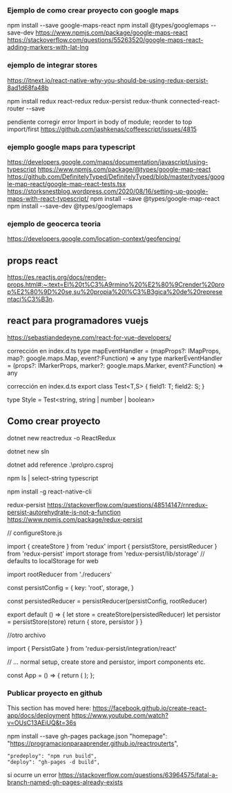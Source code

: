 
### Ejemplo de como crear proyecto con google maps
npm install --save google-maps-react
npm install @types/googlemaps --save-dev
https://www.npmjs.com/package/google-maps-react
https://stackoverflow.com/questions/55263520/google-maps-react-adding-markers-with-lat-lng


### ejemplo de integrar stores
https://itnext.io/react-native-why-you-should-be-using-redux-persist-8ad1d68fa48b

npm install redux react-redux redux-persist redux-thunk connected-react-router --save

pendiente corregir error Import in body of module; reorder to top  import/first
https://github.com/jashkenas/coffeescript/issues/4815



### ejemplo google maps para typescript
https://developers.google.com/maps/documentation/javascript/using-typescript
https://www.npmjs.com/package/@types/google-map-react
https://github.com/DefinitelyTyped/DefinitelyTyped/blob/master/types/google-map-react/google-map-react-tests.tsx
https://storksnestblog.wordpress.com/2020/08/16/setting-up-google-maps-with-react-typescript/
npm install --save @types/google-map-react
npm install --save-dev @types/googlemaps

### ejemplo de geocerca teoria
https://developers.google.com/location-context/geofencing/

## props react
https://es.reactjs.org/docs/render-props.html#:~:text=El%20t%C3%A9rmino%20%E2%80%9Crender%20prop%E2%80%9D%20se,su%20propia%20l%C3%B3gica%20de%20representaci%C3%B3n.

## react para programadores vuejs
https://sebastiandedeyne.com/react-for-vue-developers/

corrección en index.d.ts
type mapEventHandler = (mapProps?: IMapProps, map?: google.maps.Map, event?:Function) => any
type markerEventHandler = (props?: IMarkerProps, marker?: google.maps.Marker, event?:Function) => any

corrección en index.d.ts
export class Test<T,S> {
  field1: T;
  field2: S;
}

type Style = Test<string, string | number | boolean>

## Como crear proyecto
dotnet new reactredux -o ReactRedux

dotnet new sln

dotnet add reference .\pro\pro.csproj


npm ls | select-string typescript

npm install -g react-native-cli


redux-persist
https://stackoverflow.com/questions/48514147/rnredux-persist-autorehydrate-is-not-a-function
https://www.npmjs.com/package/redux-persist


// configureStore.js
 
import { createStore } from 'redux'
import { persistStore, persistReducer } from 'redux-persist'
import storage from 'redux-persist/lib/storage' // defaults to localStorage for web
 
import rootReducer from './reducers'
 
const persistConfig = {
  key: 'root',
  storage,
}
 
const persistedReducer = persistReducer(persistConfig, rootReducer)
 
export default () => {
  let store = createStore(persistedReducer)
  let persistor = persistStore(store)
  return { store, persistor }
}

//otro archivo

import { PersistGate } from 'redux-persist/integration/react'
 
// ... normal setup, create store and persistor, import components etc.
 
const App = () => {
  return (
    <Provider store={store}>
      <PersistGate loading={null} persistor={persistor}>
        <RootComponent />
      </PersistGate>
    </Provider>
  );
};

### Publicar proyecto en github
This section has moved here: https://facebook.github.io/create-react-app/docs/deployment
https://www.youtube.com/watch?v=OUsC13AEiUQ&t=36s

npm install --save gh-pages
package.json
"homepage": "https://programacionparaaprender.github.io/reactrouterts",
  
    "predeploy": "npm run build",
    "deploy": "gh-pages -d build",

si ocurre un error
https://stackoverflow.com/questions/63964575/fatal-a-branch-named-gh-pages-already-exists